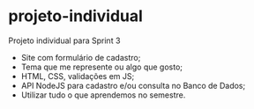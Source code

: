 # projeto-individual
Projeto individual para Sprint 3

- Site com formulário de cadastro;
- Tema que me represente ou algo que gosto;
- HTML, CSS, validações em JS;
- API NodeJS para cadastro e/ou consulta no Banco de Dados;
- Utilizar tudo o que aprendemos no semestre.
